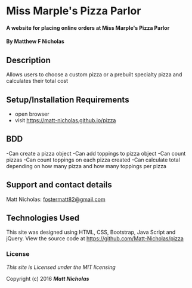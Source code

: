 # Miss Marple's Pizza Parlor

#### A website for placing online orders at Miss Marple's Pizza Parlor

#### By **Matthew F Nicholas**

## Description

Allows users to choose a custom pizza or a prebuilt specialty pizza and calculates their total cost

## Setup/Installation Requirements

* open browser
* visit https://matt-nicholas.github.io/pizza

## BDD
-Can create a pizza object
-Can add toppings to pizza object
-Can count pizzas
-Can count toppings on each pizza created
-Can calculate total depending on how many pizza and how many toppings per pizza

## Support and contact details

Matt Nicholas: fostermatt82@gmail.com

## Technologies Used

This site was designed using HTML, CSS, Bootstrap, Java Script and jQuery.
View the source code at https://github.com/Matt-Nicholas/pizza

### License

*This site is Licensed under the MIT licensing*

Copyright (c) 2016 **_Matt Nicholas_**
